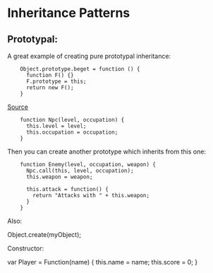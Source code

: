 # Inheritance Patterns

## Prototypal:

A great example of creating pure prototypal inheritance:

		Object.prototype.beget = function () {
		  function F() {}
		  F.prototype = this;
		  return new F();
		}
[Source](http://javascript.crockford.com/prototypal.html)

		function Npc(level, occupation) {
		  this.level = level;
		  this.occupation = occupation;
		}

Then you can create another prototype which inherits from this one:

		function Enemy(level, occupation, weapon) {
		  Npc.call(this, level, occupation);
		  this.weapon = weapon;
		  
		  this.attack = function() {
		    return "Attacks with " + this.weapon;
		  }
		}


Also:

Object.create(myObject);


Constructor:

var Player = Function(name) {
	this.name = name;
	this.score = 0;
}